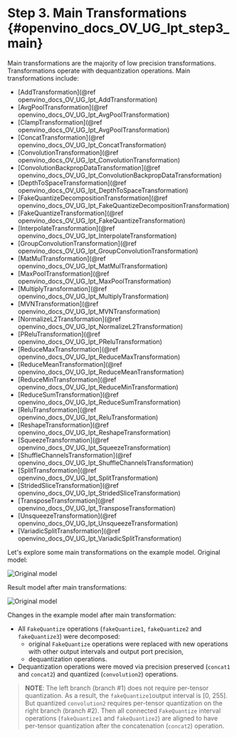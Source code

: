 # Step 3. Main Transformations {#openvino_docs_OV_UG_lpt_step3_main}

Main transformations are the majority of low precision transformations. Transformations operate with dequantization operations. Main transformations include:
* [AddTransformation](@ref openvino_docs_OV_UG_lpt_AddTransformation)
* [AvgPoolTransformation](@ref openvino_docs_OV_UG_lpt_AvgPoolTransformation)
* [ClampTransformation](@ref openvino_docs_OV_UG_lpt_AvgPoolTransformation)
* [ConcatTransformation](@ref openvino_docs_OV_UG_lpt_ConcatTransformation)
* [ConvolutionTransformation](@ref openvino_docs_OV_UG_lpt_ConvolutionTransformation)
* [ConvolutionBackpropDataTransformation](@ref openvino_docs_OV_UG_lpt_ConvolutionBackpropDataTransformation)
* [DepthToSpaceTransformation](@ref openvino_docs_OV_UG_lpt_DepthToSpaceTransformation)
* [FakeQuantizeDecompositionTransformation](@ref openvino_docs_OV_UG_lpt_FakeQuantizeDecompositionTransformation)
* [FakeQuantizeTransformation](@ref openvino_docs_OV_UG_lpt_FakeQuantizeTransformation)
* [InterpolateTransformation](@ref openvino_docs_OV_UG_lpt_InterpolateTransformation)
* [GroupConvolutionTransformation](@ref openvino_docs_OV_UG_lpt_GroupConvolutionTransformation)
* [MatMulTransformation](@ref openvino_docs_OV_UG_lpt_MatMulTransformation)
* [MaxPoolTransformation](@ref openvino_docs_OV_UG_lpt_MaxPoolTransformation)
* [MultiplyTransformation](@ref openvino_docs_OV_UG_lpt_MultiplyTransformation)
* [MVNTransformation](@ref openvino_docs_OV_UG_lpt_MVNTransformation)
* [NormalizeL2Transformation](@ref openvino_docs_OV_UG_lpt_NormalizeL2Transformation)
* [PReluTransformation](@ref openvino_docs_OV_UG_lpt_PReluTransformation)
* [ReduceMaxTransformation](@ref openvino_docs_OV_UG_lpt_ReduceMaxTransformation)
* [ReduceMeanTransformation](@ref openvino_docs_OV_UG_lpt_ReduceMeanTransformation)
* [ReduceMinTransformation](@ref openvino_docs_OV_UG_lpt_ReduceMinTransformation)
* [ReduceSumTransformation](@ref openvino_docs_OV_UG_lpt_ReduceSumTransformation)
* [ReluTransformation](@ref openvino_docs_OV_UG_lpt_ReluTransformation)
* [ReshapeTransformation](@ref openvino_docs_OV_UG_lpt_ReshapeTransformation)
* [SqueezeTransformation](@ref openvino_docs_OV_UG_lpt_SqueezeTransformation)
* [ShuffleChannelsTransformation](@ref openvino_docs_OV_UG_lpt_ShuffleChannelsTransformation)
* [SplitTransformation](@ref openvino_docs_OV_UG_lpt_SplitTransformation)
* [StridedSliceTransformation](@ref openvino_docs_OV_UG_lpt_StridedSliceTransformation)
* [TransposeTransformation](@ref openvino_docs_OV_UG_lpt_TransposeTransformation)
* [UnsqueezeTransformation](@ref openvino_docs_OV_UG_lpt_UnsqueezeTransformation)
* [VariadicSplitTransformation](@ref openvino_docs_OV_UG_lpt_VariadicSplitTransformation)

Let's explore some main transformations on the example model. Original model:

![Original model](img/step3_original.png)

Result model after main transformations:

![Original model](img/step3_transformed.png)

Changes in the example model after main transformation:
* All `FakeQuantize` operations (`fakeQuantize1`, `fakeQuantize2` and `fakeQuantize3`) were decomposed:
   - original `FakeQuantize` operations were replaced with new operations with other output intervals and output port precision,
   - dequantization operations.
* Dequantization operations were moved via precision preserved (`concat1` and `concat2`) and quantized (`convolution2`) operations. 

> **NOTE**: The left branch (branch #1) does not require per-tensor quantization. As a result, the `fakeQuantize1`output interval is [0, 255]. But quantized `convolution2` requires per-tensor quantization on the right branch (branch #2). Then all connected `FakeQuantize` interval operations (`fakeQuantize1` and `fakeQuantize2`) are aligned to have per-tensor quantization after the concatenation (`concat2`) operation.
